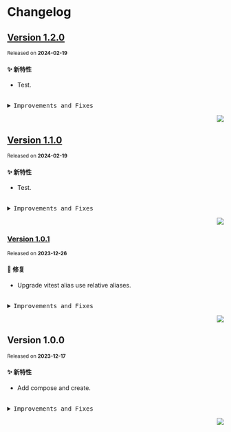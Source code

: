 # Changelog

## [Version&nbsp;1.2.0](https://github.com/eternallycyf/ims-zustand/compare/v1.1.0...v1.2.0)

<sup>Released on **2024-02-19**</sup>

#### ✨ 新特性

- Test.

<br/>

<details>
<summary><kbd>Improvements and Fixes</kbd></summary>

#### What's improved

- Test ([c072df1](https://github.com/eternallycyf/ims-zustand/commit/c072df1))

</details>

<div align="right">

[![](https://img.shields.io/badge/-BACK_TO_TOP-151515?style=flat-square)](#readme-top)

</div>

## [Version&nbsp;1.1.0](https://github.com/eternallycyf/ims-zustand/compare/v1.0.1...v1.1.0)

<sup>Released on **2024-02-19**</sup>

#### ✨ 新特性

- Test.

<br/>

<details>
<summary><kbd>Improvements and Fixes</kbd></summary>

#### What's improved

- Test ([d52f30b](https://github.com/eternallycyf/ims-zustand/commit/d52f30b))

</details>

<div align="right">

[![](https://img.shields.io/badge/-BACK_TO_TOP-151515?style=flat-square)](#readme-top)

</div>

### [Version&nbsp;1.0.1](https://github.com/eternallycyf/ims-zustand/compare/v1.0.0...v1.0.1)

<sup>Released on **2023-12-26**</sup>

#### 🐛 修复

- Upgrade vitest alias use relative aliases.

<br/>

<details>
<summary><kbd>Improvements and Fixes</kbd></summary>

#### What's fixed

- Upgrade vitest alias use relative aliases ([dc980bc](https://github.com/eternallycyf/ims-zustand/commit/dc980bc))

</details>

<div align="right">

[![](https://img.shields.io/badge/-BACK_TO_TOP-151515?style=flat-square)](#readme-top)

</div>

## Version&nbsp;1.0.0

<sup>Released on **2023-12-17**</sup>

#### ✨ 新特性

- Add compose and create.

<br/>

<details>
<summary><kbd>Improvements and Fixes</kbd></summary>

#### What's improved

- Add compose and create ([ac696f9](https://github.com/eternallycyf/ims-zustand/commit/ac696f9))

</details>

<div align="right">

[![](https://img.shields.io/badge/-BACK_TO_TOP-151515?style=flat-square)](#readme-top)

</div>
